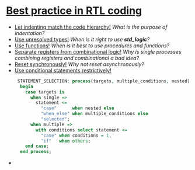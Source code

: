 # [Best practice in RTL coding](./RTL%20coding.md)
* [Let indenting match the code hierarchy!](./layout.md)
  _What is the purpose of indentation?_
* [Use unresolved types!](./type-resolution.md)
  _When is it right to use **std_logic**?_
* [Use functions!](./subprograms.md)
  _When is it best to use procedures and functions?_
* [Separate registers from combinational logic!](./sequential-logic.md)
  _Why is single processes combining registers and combinational a bad idea?_
* [Reset synchronously!](./reset.md)
  _Why not reset asynchronously?_
* [Use conditional statements restrictively!](./conditionals.md)  
  ```vhdl
   STATEMENT_SELECTION: process(targets, multiple_conditions, nested) is 
    begin 
      case targets is 
        when single => 
          statement <=                                    
            "case"      when nested else
            "when_else" when multiple_conditions else
            "selected";
        when multiple =>   
          with conditions select statement <= 
            "case" when conditions = 1, 
            "if"   when others;
      end case;
    end process;
  ```
* [](./.md)


